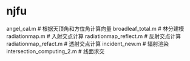 # njfu


angel_cal.m  # 根据天顶角和方位角计算向量
broadleaf_total.m # 林分建模
radiationmap.m # 入射交点计算
radiationmap_reflect.m # 反射交点计算
radiationmap_refact.m # 透射交点计算
incident_new.m # 辐射渲染
intersection_computing_2.m # 线面求交
